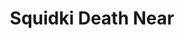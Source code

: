 ---
slug: squidki-death-near
title: Squidki Death Near
description: "Squidki Death Near is an exciting online game. Play for free directly in your browser!"
icon: /images/new_mods/Sprunki Death Near.png
url: https://wowtbc.net/sprunkin/death-is-near/index.html
previewImage: /images/new_mods/Sprunki Death Near.png
type: new mods

# SEO配置
seo:
  title: "Squidki Death Near - Play Free Online Game | Fun Browser Games"
  description: "Squidki Death Near - Play this fun online game for free in your browser. No download required!"
  ogImage: "/images/new_mods/Sprunki Death Near.png"
  keywords: "squidki-death-near, online game, browser game, free game, new mods game, play online"

videoUrls:
  - https://www.youtube.com/embed/example1
  - https://www.youtube.com/embed/example2

whyPlay:
  title: "Why Play Squidki Death Near?"
  items:
    - "Immersive Gameplay: Squidki Death Near offers an engaging and immersive gaming experience that will keep you entertained for hours"
    - "Challenging Levels: Test your skills with increasingly difficult challenges and obstacles"
    - "Beautiful Graphics: Enjoy stunning visuals and smooth animations that bring the game world to life"
    - "Regular Updates: New content and features are added regularly to keep the game fresh and exciting"
    - "Free to Play: Experience all the fun without spending a penny"
    - "Community Features: Connect with other players, share strategies, and compete for high scores"
    - "Cross-Platform: Play on any device with a web browser, no downloads required"

features:
  title: "Key Features of Squidki Death Near"
  image: "/images/new_mods/Sprunki Death Near.png"
  items:
    - "Intuitive Controls: Easy to learn controls make Squidki Death Near accessible for players of all skill levels"
    - "Multiple Game Modes: Enjoy various gameplay options that provide different challenges and experiences"
    - "Character Customization: Personalize your gaming experience with unique characters and items"
    - "Achievement System: Complete special tasks to earn rewards and recognition"
    - "Leaderboards: Compete with players worldwide and see who can achieve the highest scores"

characteristics:
  title: "Game Characteristics"
  image: "/images/new_mods/Sprunki Death Near.png"
  items:
    - "Genre: New mods game with elements of strategy and skill"
    - "Difficulty: Suitable for both casual gamers and those seeking a challenge"
    - "Play Time: Quick sessions or extended gameplay, depending on your preference"
    - "Art Style: Vibrant and engaging visuals that enhance the gaming experience"
    - "Sound Design: Immersive audio that complements the gameplay perfectly"

info: "Squidki Death Near is an exciting online game that offers players a unique and engaging gaming experience. With its intuitive controls, stunning visuals, and challenging gameplay, Squidki Death Near provides hours of entertainment for players of all ages and skill levels. Whether you're looking for a quick gaming session during a break or an extended play session, Squidki Death Near delivers an immersive experience that will keep you coming back for more. The game features multiple levels of increasing difficulty, ensuring that players are constantly challenged as they progress. With regular updates adding new content and features, Squidki Death Near remains fresh and exciting, providing endless entertainment options for its growing community of players."

howToPlayIntro: "Welcome to Squidki Death Near! This guide will walk you through the basics and help you master the game. Whether you're a beginner or looking to improve your skills, these tips and instructions will enhance your gaming experience."

howToPlaySteps:
  - title: "Getting Started"
    description: "Begin your Squidki Death Near adventure by familiarizing yourself with the controls. Use your keyboard or mouse to navigate through the game interface. The tutorial will guide you through the basic mechanics and help you understand the objectives."
  - title: "Understanding the Objectives"
    description: "In Squidki Death Near, your main goal is to progress through levels by completing specific objectives. Each level presents unique challenges that require different strategies and approaches."
  - title: "Mastering the Controls"
    description: "Practice using the controls to improve your precision and reaction time. Squidki Death Near requires quick reflexes and strategic thinking to overcome obstacles and defeat opponents."
  - title: "Utilizing Power-ups"
    description: "Collect power-ups throughout the game to enhance your abilities and overcome difficult challenges. Each power-up offers unique advantages that can be crucial for success."
  - title: "Developing Strategies"
    description: "As you progress in Squidki Death Near, develop effective strategies for different scenarios. Analyze patterns, anticipate challenges, and adapt your approach to maximize your performance."

faq:
  title: "Frequently Asked Questions about Squidki Death Near"
  items:
    - question: "Is Squidki Death Near free to play?"
      answer: "Yes, Squidki Death Near is completely free to play directly in your web browser. No downloads or purchases are required to enjoy the full game experience."
    - question: "Can I play Squidki Death Near on mobile devices?"
      answer: "Yes, Squidki Death Near is optimized for both desktop and mobile play. You can enjoy the game on any device with a web browser and internet connection."
    - question: "Are there any in-game purchases?"
      answer: "While Squidki Death Near is free to play, there may be optional in-game purchases available for cosmetic items or additional features that don't affect core gameplay."
    - question: "How often is Squidki Death Near updated?"
      answer: "The developers regularly update Squidki Death Near with new content, features, and improvements based on player feedback and game performance."
    - question: "Can I play Squidki Death Near offline?"
      answer: "Currently, Squidki Death Near requires an internet connection to play as it's a browser-based online game."
    - question: "Is Squidki Death Near suitable for children?"
      answer: "Yes, Squidki Death Near is designed to be family-friendly and suitable for players of all ages."
    - question: "How do I report bugs or issues?"
      answer: "If you encounter any problems while playing Squidki Death Near, you can report them through the game's support page or contact the developers directly through their website."
    - question: "Still Have Questions?"
      answer: "If you have additional questions about Squidki Death Near that aren't covered in this FAQ, please visit our support center or contact our customer service team for assistance."
---